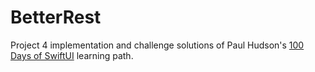 #  BetterRest

Project 4 implementation and challenge solutions of Paul Hudson's [100 Days of SwiftUI][100-days-of-swiftui] learning path.

[100-days-of-swiftui]: https://www.hackingwithswift.com/100/swiftui
